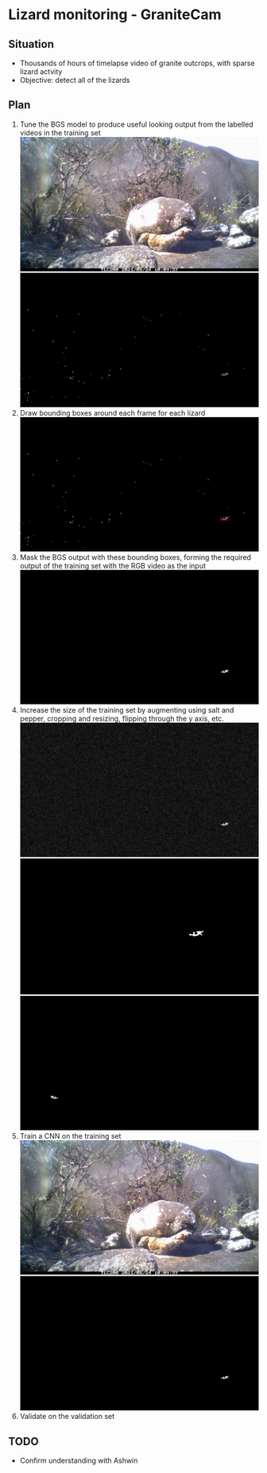 # Lizard monitoring - GraniteCam

## Situation

* Thousands of hours of timelapse video of granite outcrops, with sparse lizard actvity
* Objective: detect all of the lizards

## Plan

1. Tune the BGS model to produce useful looking output from the labelled videos in the training set
![Input](./media/input.jpg)
![BGS](./media/bgs.png)
2. Draw bounding boxes around each frame for each lizard
![Bounding box](./media/bound.png)
3. Mask the BGS output with these bounding boxes, forming the required output of the training set with the RGB video as the input
![Output](./media/output.png)
4. Increase the size of the training set by augmenting using salt and pepper, cropping and resizing, flipping through the y axis, etc.
![Salt and Pepper](./media/salt.jpg)
![Cropping and resizing](./media/crop.png)
![Flipping](./media/flip.png)
5. Train a CNN on the training set
![Input](./media/input.jpg)
![Output](./media/output.png)
6. Validate on the validation set

## TODO
* Confirm understanding with Ashwin